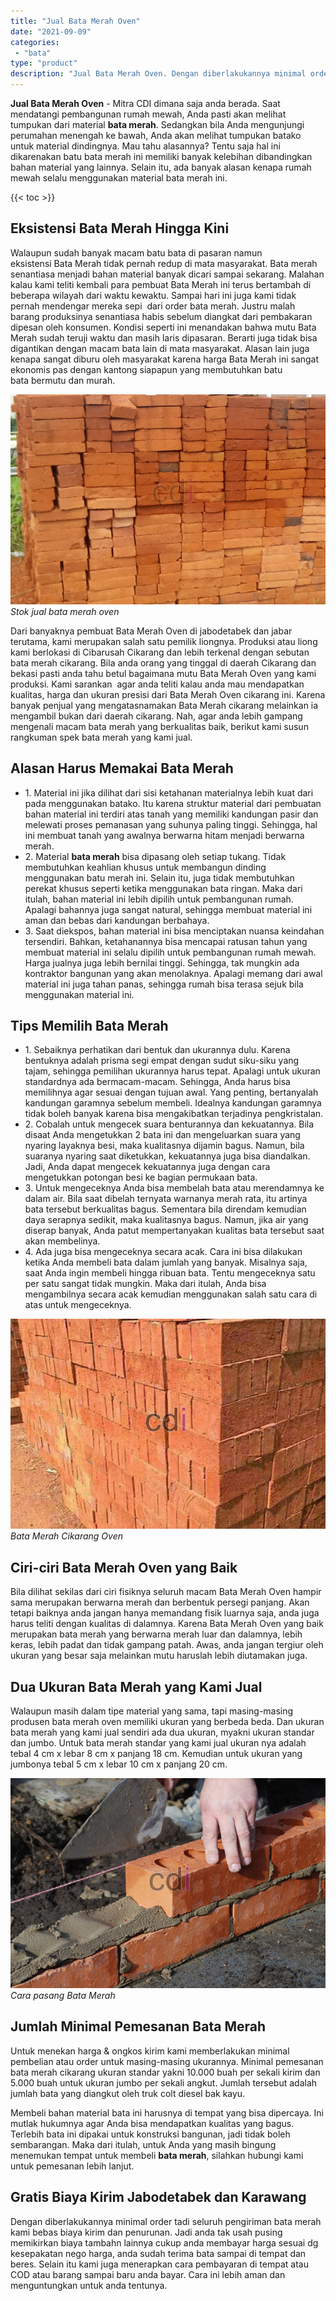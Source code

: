 ```yaml
---
title: "Jual Bata Merah Oven"
date: "2021-09-09"
categories:
 - "bata"
type: "product"
description: "Jual Bata Merah Oven. Dengan diberlakukannya minimal order tadi seluruh pengiriman bata merah kami bebas biaya kirim dan penurunan. Jadi anda tak usah pusing..."
---
```


**Jual Bata Merah Oven** - Mitra CDI dimana saja anda berada. Saat mendatangi pembangunan rumah mewah, Anda pasti akan melihat tumpukan dari material **bata merah**. Sedangkan bila Anda mengunjungi perumahan menengah ke bawah, Anda akan melihat tumpukan batako untuk material dindingnya. Mau tahu alasannya? Tentu saja hal ini dikarenakan batu bata merah ini memiliki banyak kelebihan dibandingkan bahan material yang lainnya. Selain itu, ada banyak alasan kenapa rumah mewah selalu menggunakan material bata merah ini.

{{< toc >}}

 ## Eksistensi Bata Merah Hingga Kini

Walaupun sudah banyak macam batu bata di pasaran namun eksistensi Bata Merah tidak pernah redup di mata masyarakat. Bata merah senantiasa menjadi bahan material banyak dicari sampai sekarang. Malahan kalau kami teliti kembali para pembuat Bata Merah ini terus bertambah di beberapa wilayah dari waktu kewaktu. Sampai hari ini juga kami tidak pernah mendengar mereka sepi  dari order bata merah. Justru malah barang produksinya senantiasa habis sebelum diangkat dari pembakaran dipesan oleh konsumen. Kondisi seperti ini menandakan bahwa mutu Bata Merah sudah teruji waktu dan masih laris dipasaran. Berarti juga tidak bisa digantikan dengan macam bata lain di mata masyarakat. Alasan lain juga kenapa sangat diburu oleh masyarakat karena harga Bata Merah ini sangat ekonomis pas dengan kantong siapapun yang membutuhkan batu bata bermutu dan murah.

![Stok jual bata merah oven](/images/product/bata-standar.jpg)
*Stok jual bata merah oven*

Dari banyaknya pembuat Bata Merah Oven di jabodetabek dan jabar terutama, kami merupakan salah satu pemilik liongnya. Produksi atau liong kami berlokasi di Cibarusah Cikarang dan lebih terkenal dengan sebutan bata merah cikarang. Bila anda orang yang tinggal di daerah Cikarang dan bekasi pasti anda tahu betul bagaimana mutu Bata Merah Oven yang kami produksi. Kami sarankan  agar anda teliti kalau anda mau mendapatkan kualitas, harga dan ukuran presisi dari Bata Merah Oven cikarang ini. Karena banyak penjual yang mengatasnamakan Bata Merah cikarang melainkan ia mengambil bukan dari daerah cikarang. Nah, agar anda lebih gampang mengenali macam bata merah yang berkualitas baik, berikut kami susun rangkuman spek bata merah yang kami jual.

 ## Alasan Harus Memakai Bata Merah

- 1\. Material ini jika dilihat dari sisi ketahanan materialnya lebih kuat dari pada menggunakan batako. Itu karena struktur material dari pembuatan bahan material ini terdiri atas tanah yang memiliki kandungan pasir dan melewati proses pemanasan yang suhunya paling tinggi. Sehingga, hal ini membuat tanah yang awalnya berwarna hitam menjadi berwarna merah.
- 2\. Material **bata merah** bisa dipasang oleh setiap tukang. Tidak membutuhkan keahlian khusus untuk membangun dinding menggunakan batu merah ini. Selain itu, juga tidak membutuhkan perekat khusus seperti ketika menggunakan bata ringan. Maka dari itulah, bahan material ini lebih dipilih untuk pembangunan rumah. Apalagi bahannya juga sangat natural, sehingga membuat material ini aman dan bebas dari kandungan berbahaya.
- 3\. Saat diekspos, bahan material ini bisa menciptakan nuansa keindahan tersendiri. Bahkan, ketahanannya bisa mencapai ratusan tahun yang membuat material ini selalu dipilih untuk pembangunan rumah mewah. Harga jualnya juga lebih bernilai tinggi. Sehingga, tak mungkin ada kontraktor bangunan yang akan menolaknya. Apalagi memang dari awal material ini juga tahan panas, sehingga rumah bisa terasa sejuk bila menggunakan material ini.

 ## Tips Memilih Bata Merah

- 1\. Sebaiknya perhatikan dari bentuk dan ukurannya dulu. Karena bentuknya adalah prisma segi empat dengan sudut siku-siku yang tajam, sehingga pemilihan ukurannya harus tepat. Apalagi untuk ukuran standardnya ada bermacam-macam. Sehingga, Anda harus bisa memilihnya agar sesuai dengan tujuan awal. Yang penting, bertanyalah kandungan garamnya sebelum membeli. Idealnya kandungan garamnya tidak boleh banyak karena bisa mengakibatkan terjadinya pengkristalan.
- 2\. Cobalah untuk mengecek suara benturannya dan kekuatannya. Bila disaat Anda mengetukkan 2 bata ini dan mengeluarkan suara yang nyaring layaknya besi, maka kualitasnya dijamin bagus. Namun, bila suaranya nyaring saat diketukkan, kekuatannya juga bisa diandalkan. Jadi, Anda dapat mengecek kekuatannya juga dengan cara mengetukkan potongan besi ke bagian permukaan bata.
- 3\. Untuk mengeceknya Anda bisa membelah bata atau merendamnya ke dalam air. Bila saat dibelah ternyata warnanya merah rata, itu artinya bata tersebut berkualitas bagus. Sementara bila direndam kemudian daya serapnya sedikit, maka kualitasnya bagus. Namun, jika air yang diserap banyak, Anda patut mempertanyakan kualitas bata tersebut saat akan membelinya.
- 4\. Ada juga bisa mengeceknya secara acak. Cara ini bisa dilakukan ketika Anda membeli bata dalam jumlah yang banyak. Misalnya saja, saat Anda ingin membeli hingga ribuan bata. Tentu mengeceknya satu per satu sangat tidak mungkin. Maka dari itulah, Anda bisa mengambilnya secara acak kemudian menggunakan salah satu cara di atas untuk mengeceknya.

![Bata Merah Cikarang Oven](/images/product/bata-merah.jpg)
*Bata Merah Cikarang Oven*

 ## Ciri-ciri Bata Merah Oven yang Baik

Bila dilihat sekilas dari ciri fisiknya seluruh macam Bata Merah Oven hampir sama merupakan berwarna merah dan berbentuk persegi panjang. Akan tetapi baiknya anda jangan hanya memandang fisik luarnya saja, anda juga harus teliti dengan kualitas di dalamnya. Karena Bata Merah Oven yang baik merupakan bata merah yang berwarna merah luar dan dalamnya, lebih keras, lebih padat dan tidak gampang patah. Awas, anda jangan tergiur oleh ukuran yang besar saja melainkan mutu haruslah lebih diutamakan juga.

 ## Dua Ukuran Bata Merah yang Kami Jual

Walaupun masih dalam tipe material yang sama, tapi masing-masing produsen bata merah oven memiliki ukuran yang berbeda beda. Dan ukuran bata merah yang kami jual sendiri ada dua ukuran, myakni ukuran standar dan jumbo. Untuk bata merah standar yang kami jual ukuran nya adalah tebal 4 cm x lebar 8 cm x panjang 18 cm. Kemudian untuk ukuran yang jumbonya tebal 5 cm x lebar 10 cm x panjang 20 cm.

![Cara pasang Bata Merah](/images/product/bata-merah-2.jpg)
*Cara pasang Bata Merah*

 ## Jumlah Minimal Pemesanan Bata Merah

Untuk menekan harga & ongkos kirim kami memberlakukan minimal pembelian atau order untuk masing-masing ukurannya. Minimal pemesanan bata merah cikarang ukuran standar yakni 10.000 buah per sekali kirim dan 5.000 buah untuk ukuran jumbo per sekali angkut. Jumlah tersebut adalah jumlah bata yang diangkut oleh truk colt diesel bak kayu.

Membeli bahan material bata ini harusnya di tempat yang bisa dipercaya. Ini mutlak hukumnya agar Anda bisa mendapatkan kualitas yang bagus. Terlebih bata ini dipakai untuk konstruksi bangunan, jadi tidak boleh sembarangan. Maka dari itulah, untuk Anda yang masih bingung menemukan tempat untuk membeli **bata merah**, silahkan hubungi kami untuk pemesanan lebih lanjut.

 ## Gratis Biaya Kirim Jabodetabek dan Karawang

Dengan diberlakukannya minimal order tadi seluruh pengiriman bata merah kami bebas biaya kirim dan penurunan. Jadi anda tak usah pusing memikirkan biaya tambahn lainnya cukup anda membayar harga sesuai dg kesepakatan nego harga, anda sudah terima bata sampai di tempat dan beres. Selain itu kami juga menerapkan cara pembayaran di tempat atau COD atau barang sampai baru anda bayar. Cara ini lebih aman dan menguntungkan untuk anda tentunya.

